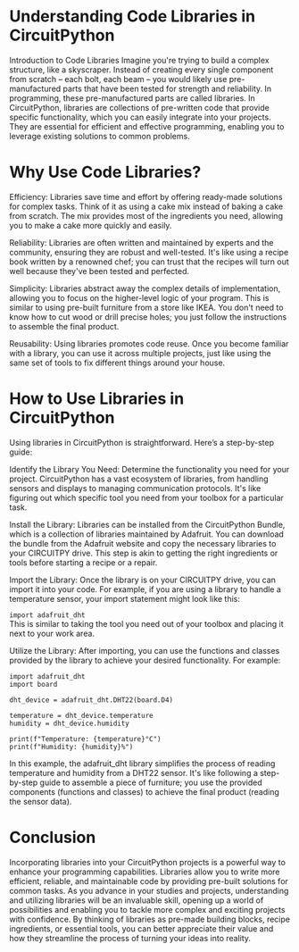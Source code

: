 # Understanding Code Libraries in CircuitPython
Introduction to Code Libraries
Imagine you're trying to build a complex structure, like a skyscraper. Instead of creating every single component from scratch – each bolt, each beam – you would likely use pre-manufactured parts that have been tested for strength and reliability. In programming, these pre-manufactured parts are called libraries. In CircuitPython, libraries are collections of pre-written code that provide specific functionality, which you can easily integrate into your projects. They are essential for efficient and effective programming, enabling you to leverage existing solutions to common problems.

# Why Use Code Libraries?
Efficiency: Libraries save time and effort by offering ready-made solutions for complex tasks. Think of it as using a cake mix instead of baking a cake from scratch. The mix provides most of the ingredients you need, allowing you to make a cake more quickly and easily.

Reliability: Libraries are often written and maintained by experts and the community, ensuring they are robust and well-tested. It's like using a recipe book written by a renowned chef; you can trust that the recipes will turn out well because they've been tested and perfected.

Simplicity: Libraries abstract away the complex details of implementation, allowing you to focus on the higher-level logic of your program. This is similar to using pre-built furniture from a store like IKEA. You don't need to know how to cut wood or drill precise holes; you just follow the instructions to assemble the final product.

Reusability: Using libraries promotes code reuse. Once you become familiar with a library, you can use it across multiple projects, just like using the same set of tools to fix different things around your house.

# How to Use Libraries in CircuitPython
Using libraries in CircuitPython is straightforward. Here’s a step-by-step guide:

Identify the Library You Need: Determine the functionality you need for your project. CircuitPython has a vast ecosystem of libraries, from handling sensors and displays to managing communication protocols. It's like figuring out which specific tool you need from your toolbox for a particular task.

Install the Library: Libraries can be installed from the CircuitPython Bundle, which is a collection of libraries maintained by Adafruit. You can download the bundle from the Adafruit website and copy the necessary libraries to your CIRCUITPY drive. This step is akin to getting the right ingredients or tools before starting a recipe or a repair.

Import the Library: Once the library is on your CIRCUITPY drive, you can import it into your code. For example, if you are using a library to handle a temperature sensor, your import statement might look like this:

`import adafruit_dht`  
This is similar to taking the tool you need out of your toolbox and placing it next to your work area.

Utilize the Library: After importing, you can use the functions and classes provided by the library to achieve your desired functionality. For example:

```
import adafruit_dht
import board

dht_device = adafruit_dht.DHT22(board.D4)

temperature = dht_device.temperature
humidity = dht_device.humidity

print(f"Temperature: {temperature}°C")
print(f"Humidity: {humidity}%")
```

In this example, the adafruit_dht library simplifies the process of reading temperature and humidity from a DHT22 sensor. It's like following a step-by-step guide to assemble a piece of furniture; you use the provided components (functions and classes) to achieve the final product (reading the sensor data).

# Conclusion
Incorporating libraries into your CircuitPython projects is a powerful way to enhance your programming capabilities. Libraries allow you to write more efficient, reliable, and maintainable code by providing pre-built solutions for common tasks. As you advance in your studies and projects, understanding and utilizing libraries will be an invaluable skill, opening up a world of possibilities and enabling you to tackle more complex and exciting projects with confidence. By thinking of libraries as pre-made building blocks, recipe ingredients, or essential tools, you can better appreciate their value and how they streamline the process of turning your ideas into reality.